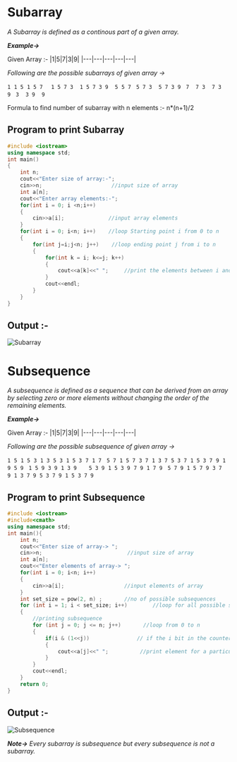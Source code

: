 # Subarray 
*A Subarray is defined as a continous part of a given array.*

***Example->***

Given Array :- 
|1|5|7|3|9|
|---|---|---|---|---|
 
*Following are the possible subarrays of given array ->*

`1`&nbsp;&nbsp;`1 5`&nbsp;&nbsp;`1 5 7 ` &nbsp;&nbsp;`1 5 7 3 `&nbsp;&nbsp;`1 5 7 3 9 `&nbsp;&nbsp;`5`&nbsp;&nbsp;`5 7`&nbsp;&nbsp; `5 7 3 `&nbsp;&nbsp;`5 7 3 9`&nbsp;&nbsp; `7 `&nbsp;&nbsp;`7 3 `&nbsp;&nbsp;`7 3 9`&nbsp;&nbsp; `3 `&nbsp;&nbsp;`3 9 `&nbsp;&nbsp;`9 `

Formula to find number of subarray with n elements :- n*(n+1)/2

## Program to print Subarray
```cpp
#include <iostream>
using namespace std;
int main()
{
    int n;
    cout<<"Enter size of array:-";
    cin>>n;                      //input size of array
    int a[n];
    cout<<"Enter array elements:-";
    for(int i = 0; i <n;i++)
    {
        cin>>a[i];              //input array elements
    }
    for(int i = 0; i<n; i++)    //loop Starting point i from 0 to n
    {
        for(int j=i;j<n; j++)    //loop ending point j from i to n
        {
            for(int k = i; k<=j; k++)
            {
                cout<<a[k]<<" ";     //print the elements between i and j 
            }
            cout<<endl;
        }
    }
}
```
## Output :-
![Subarray](https://user-images.githubusercontent.com/70843941/140601332-79d716b9-1910-4d1a-9117-1c1dd0388c73.png)

# Subsequence
*A subsequence is defined as a sequence that can be derived from an array by selecting zero or more elements without changing the order of the remaining elements.*

***Example->***

Given Array :- 
|1|5|7|3|9|
|---|---|---|---|---|

*Following are the possible subsequence of given array ->*

`1`&nbsp;&nbsp;`5`&nbsp;&nbsp;`1 5`&nbsp;&nbsp;`3`&nbsp;&nbsp;`1 3`&nbsp;&nbsp;`5 3`&nbsp;&nbsp;`1 5 3`&nbsp;&nbsp;`7`&nbsp;&nbsp;`1 7`&nbsp;&nbsp;
`5 7`&nbsp;&nbsp;`1 5 7`&nbsp;&nbsp;`3 7`&nbsp;&nbsp;`1 3 7`&nbsp;&nbsp;`5 3 7`&nbsp;&nbsp;`1 5 3 7`&nbsp;&nbsp;`9`&nbsp;&nbsp;`1 9`&nbsp;&nbsp;`5 9`&nbsp;&nbsp;
`1 5 9`&nbsp;&nbsp;`3 9`&nbsp;&nbsp;`1 3 9`&nbsp;&nbsp;&nbsp;&nbsp;&nbsp;&nbsp;
`5 3 9`&nbsp;&nbsp;`1 5 3 9`&nbsp;&nbsp;`7 9`&nbsp;&nbsp;`1 7 9`&nbsp;&nbsp;
`5 7 9`&nbsp;&nbsp;`1 5 7 9`&nbsp;&nbsp;`3 7 9`&nbsp;&nbsp;`1 3 7 9`&nbsp;&nbsp;`5 3 7 9`&nbsp;&nbsp;`1 5 3 7 9`

## Program to print Subsequence
```cpp
#include <iostream>
#include<cmath>
using namespace std;
int main(){
    int n;
    cout<<"Enter size of array-> ";
    cin>>n;                           //input size of array
    int a[n];
    cout<<"Enter elements of array-> ";
    for(int i = 0; i<n; i++)
    {
        cin>>a[i];                   //input elements of array
    }
    int set_size = pow(2, n) ;       //no of possible subsequences
    for (int i = 1; i < set_size; i++)        //loop for all possible subsequences
    {
        //printing subsequence
        for (int j = 0; j <= n; j++)       //loop from 0 to n 
        {
            if(i & (1<<j))               // if the i bit in the counter is set 
            {
                cout<<a[j]<<" ";          //print element for a particular subsequences.
            }
        }
        cout<<endl;
    }
    return 0;
}
```
## Output :-
![Subsequence](https://user-images.githubusercontent.com/70843941/140635880-4d485767-49b8-45bb-aa1b-f4ec06438e32.png)

***Note->***
*Every subarray is subsequence but every subsequence is not a subarray.*
